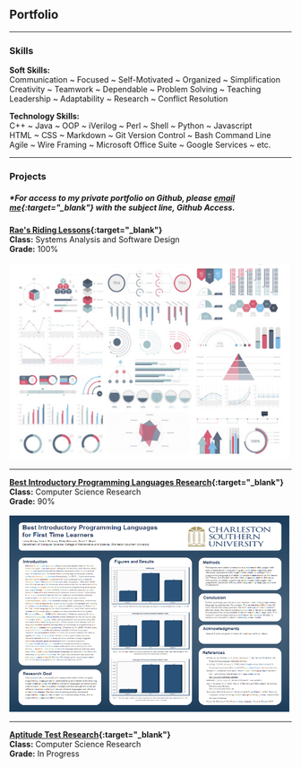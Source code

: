 ## **Portfolio**

---

### **Skills**

**Soft Skills:**  
Communication ~ Focused ~ Self-Motivated ~ Organized ~ Simplification  
Creativity ~ Teamwork ~ Dependable ~ Problem Solving ~ Teaching  
Leadership ~ Adaptability ~ Research ~ Conflict Resolution
  
**Technology Skills:**    
C++ ~ Java ~ OOP ~ iVerilog ~ Perl ~ Shell ~ Python ~ Javascript  
HTML ~ CSS ~ Markdown ~ Git Version Control ~ Bash Command Line    
Agile ~ Wire Framing ~ Microsoft Office Suite ~ Google Services ~ etc.  
  
---

### **Projects**

##### *For access to my private portfolio on Github, please [email me](amber.ramsey215@gmail.com){:target="_blank"} with the subject line, Github Access.  

**[Rae's Riding Lessons](https://github.com/HAWhitley/RRLWeb){:target="_blank"}**  
**Class:** Systems Analysis and Software Design  
**Grade:** 100%  
<br>
<img src="template/dummy_thumbnail.jpg?raw=true" width="500" height="350"/>

---

**[Best Introductory Programming Languages Research](https://drive.google.com/file/d/1DlkKvH1czGib6jgclBLHy70B3ONW9FNU/view?usp=sharing){:target="_blank"}**  
**Class:** Computer Science Research  
**Grade:** 90%  
<br>
<img src="images/Research Poster.PNG" width="500" height="350"/>

---

**[Aptitude Test Research](https://github.com/amber-ramsey/ds){:target="_blank"}**  
**Class:** Computer Science Research  
**Grade:** In Progress  
<br>
<!-- <img src="template/dummy_thumbnail.jpg?raw=true" width="500" height="350"/>  

---

**[Binary Tree Balancing Research](https://github.com/amber-ramsey/ds){:target="_blank"}**  
**Class:** Data Structure Analysis  
**Grade:** 100%  
<br>
<img src="images/Insertion.PNG" width="250" height="350"/><img src="images/Deletion.PNG" width="250" height="350"/>

---

**[To-Do List](https://codepen.io/amber-ramsey/pen/yLLZRaK){:target="_blank"}**  
**Class:** Survey of Scripting Languages  
**Grade:** 100%  
<br>
<img src="images/scripting portfolio pic.PNG?raw=true" width="500" height="350"/>

---

### **Ethics Papers**

- **[THERAC-25: How Much Testing is Enough?](https://drive.google.com/open?id=19GP49sL-eQ3qxJYdo39uoEOzC4SM5VmV){:target="_blank"}**  
  **Class:** Data Structure Analysis  
  **Grade:** 70%  
- **[Intellectual Property Rights](https://drive.google.com/open?id=1eUMaInn2lD8be3HHOWWXiogteJA1-4sM){:target="_blank"}**  
  **Class:** Applied Networking  
  **Grade:** 80%  
- **[To Meme, Or Not To Meme, That is the Question](https://drive.google.com/file/d/1FFw1WbWL7WApfXW1Yt5uZgcImldpEbor/view?usp=sharing){:target="_blank"}**  
  **Class:** Computer Architecture  
  **Grade:** 100%  

---

### **Presentations**

- **[Sony Playstation Security Breach](https://youtu.be/esssEReJ99c){:target="_blank"}**  
  **Class:** Survey of Scripting Languages  
  **Grade:** 100%  
- **[Ripple-Carry Adder](https://docs.google.com/presentation/d/1y-fy4Q30TYP0nPdgUIFEvORarMUUWeNnUso3PKB4f30/edit?usp=sharing){:target="_blank"}**  
  **Class:** Computer Architecture  
  **Grade:** 100%  

---

<p style="font-size:11px">Page template forked from <a href="https://github.com/evanca/quick-portfolio">evanca</a></p>
<!-- Remove above link if you don't want to attibute -->
